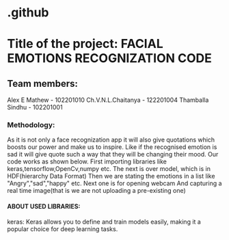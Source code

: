 # .github
# Title of the project: FACIAL EMOTIONS RECOGNIZATION CODE
## Team members:
 Alex E Mathew - 102201010
 Ch.V.N.L.Chaitanya - 122201004
 Thamballa Sindhu - 102201001
### Methodology:
 As it is not only a face recognization app it will also give quotations which boosts our power and make us to inspire.
 Like if the recognised emotion is sad it will give quote such a way that they will be changing their mood.
 Our code works as shown below.
 First importing libraries like keras,tensorflow,OpenCv,numpy etc.
 The next is over model, which is in HDF(hierarchy Data Format)
 Then we are stating the emotions in a list like "Angry","sad","happy" etc.
 Next one is for opening webcam 
 And capturing a real time image(that is we are not uploading a pre-existing one)
 #### ABOUT USED LIBRARIES:
 keras:  Keras allows you to define and train models easily, making it a popular choice for deep learning tasks.
 
